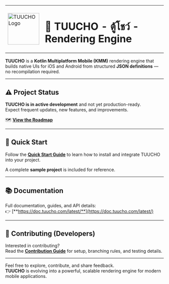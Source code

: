 <table>
  <tr>
    <td style="vertical-align: middle; padding-right: 10px;">
      <img src="https://doc.tuucho.com/latest/assets/tuucho-logo.svg" alt="TUUCHO Logo" width="100" />
    </td>
    <td><h1>🧩 TUUCHO - ตู้โชว์ - Rendering Engine</h1></td>
  </tr>
</table>

**TUUCHO** is a **Kotlin Multiplatform Mobile (KMM)** rendering engine that builds native UIs for iOS and Android from structured **JSON definitions** — no recompilation required.

---

## ⚠️ Project Status

**TUUCHO is in active development** and not yet production-ready.  
Expect frequent updates, new features, and improvements.

🗺️ [**View the Roadmap**](https://doc.tuucho.com/latest/roadmap/)

---

## 🚀 Quick Start

Follow the [**Quick Start Guide**](https://doc.tuucho.com/latest/quick-start/) to learn how to install and integrate TUUCHO into your project.

A complete **sample project** is included for reference.

---

## 📚 Documentation

Full documentation, guides, and API details:  
👉 [**https://doc.tuucho.com/latest/**](https://doc.tuucho.com/latest/)

---

## 🤝 Contributing (Developers)

Interested in contributing?  
Read the [**Contribution Guide**](https://github.com/by-tezov/tuucho/blob/master/.github/CONTRIBUTING.md) for setup, branching rules, and testing details.

---

Feel free to explore, contribute, and share feedback.  
**TUUCHO** is evolving into a powerful, scalable rendering engine for modern mobile applications.
